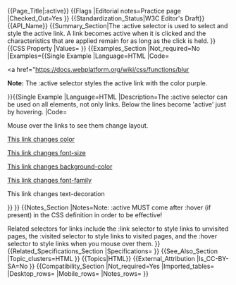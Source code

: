 {{Page_Title|:active}}
{{Flags
|Editorial notes=Practice page
|Checked_Out=Yes
}}
{{Standardization_Status|W3C Editor's Draft}}
{{API_Name}}
{{Summary_Section|The :active selector is used to select and style the active link.
A link becomes active when it is clicked and the characteristics that are applied remain for as long as the click is held.
}}
{{CSS Property
|Values=
}}
{{Examples_Section
|Not_required=No
|Examples={{Single Example
|Language=HTML
|Code=<!DOCTYPE html>
<html>
<head>
<style>
a:active {
    background-color: purple;
}
</style>
</head>
<body>

<a href="https://docs.webplatform.org/wiki/css/functions/blur</a>


<p><b>Note:</b> The :active selector styles the active link with the color purple.</p>

</body>
</html>
}}{{Single Example
|Language=HTML
|Description=The :active selector can be used on all elements, not only links. Below the lines become 'active' just by hovering.
|Code=<!DOCTYPE html>
<html>
<head>
<style>
a.ex1:hover, a.ex1:active {color: yellow;}
a.ex2:hover, a.ex2:active {font-size: 250%;}
a.ex3:hover, a.ex3:active {background: blue;}
a.ex4:hover, a.ex4:active {font-family: monospace;}
a.ex5:visited, a.ex5:link {text-decoration: none;}
a.ex5:hover, a.ex5:active {text-decoration: underline;}
</style>
</head>
<body>

<p>Mouse over the links to see them change layout.</p>

<p><a class="ex1" href="default.asp">This link changes color</a></p>
<p><a class="ex2" href="default.asp">This link changes font-size</a></p>
<p><a class="ex3" href="default.asp">This link changes background-color</a></p>
<p><a class="ex4" href="default.asp">This link changes font-family</a></p>
<p><a class="ex5" href="default.asp">This link changes text-decoration</a></p>

</body>
</html>
}}
}}
{{Notes_Section
|Notes=Note: :active MUST come after :hover (if present) in the CSS definition in order to be effective!

Related selectors for links include the :link selector to style links to unvisited pages, the :visited selector to style links to visited pages, and the :hover selector to style links when you mouse over them.
}}
{{Related_Specifications_Section
|Specifications=
}}
{{See_Also_Section
|Topic_clusters=HTML
}}
{{Topics|HTML}}
{{External_Attribution
|Is_CC-BY-SA=No
}}
{{Compatibility_Section
|Not_required=Yes
|Imported_tables=
|Desktop_rows=
|Mobile_rows=
|Notes_rows=
}}